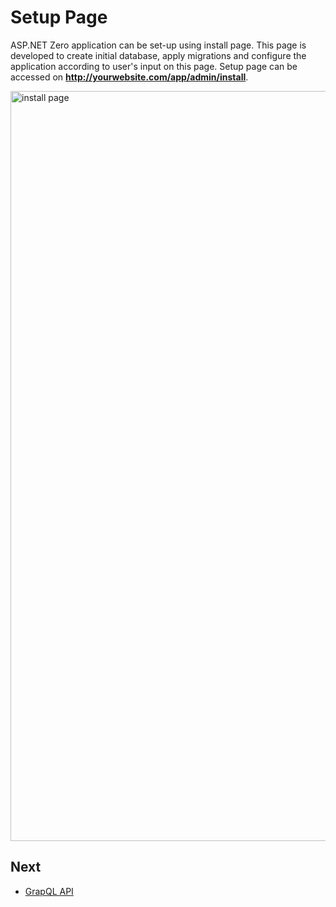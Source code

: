 # Setup Page

ASP.NET Zero application can be set-up using install page. This page is developed to create initial database, apply migrations and configure the application according to user's input on this page. Setup page can be accessed on **http://yourwebsite.com/app/admin/install**.

<img src="D:/Github/documents/docs/en/images/install-page-core.png" alt="install page" class="img-thumbnail" width="1200" />

## Next

- [GrapQL API](GraphQL)